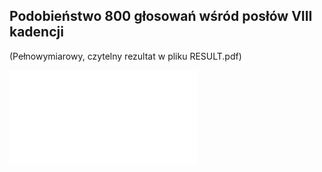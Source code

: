  ## Podobieństwo 800 głosowań wśród posłów VIII kadencji

(Pełnowymiarowy, czytelny rezultat w pliku RESULT.pdf)

![![alt](./im.png)](RESULT.pdf)